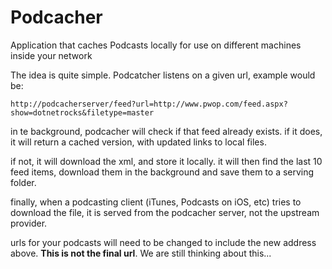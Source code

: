 # Podcacher
Application that caches Podcasts locally for use on different machines inside your network

The idea is quite simple. Podcatcher listens on a given url, example would be:

```
http://podcacherserver/feed?url=http://www.pwop.com/feed.aspx?show=dotnetrocks&filetype=master
```

in te background, podcacher will check if that feed already exists. if it does, it will return a cached version, with updated links to local files.

if not, it will download the xml, and store it locally. it will then find the last 10 feed items, download them in the background and save them to a serving folder.

finally, when a podcasting client (iTunes, Podcasts on iOS, etc) tries to download the file, it is served from the podcacher server, not the upstream provider.

urls for your podcasts will need to be changed to include the new address above. **This is not the final url**. We are still thinking about this...